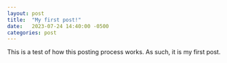 ```yaml
---
layout: post
title:  "My first post!"
date:   2023-07-24 14:40:00 -0500
categories: post
---
```

This is a test of how this posting process works. As such, it is my first post.
